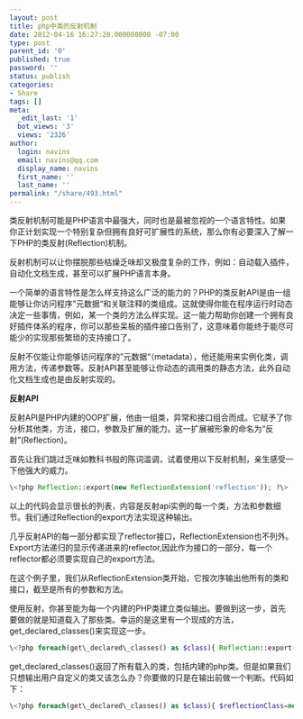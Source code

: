 ```yaml
---
layout: post
title: php中类的反射机制
date: 2012-04-16 16:27:20.000000000 -07:00
type: post
parent_id: '0'
published: true
password: ''
status: publish
categories:
- Share
tags: []
meta:
  _edit_last: '1'
  bot_views: '3'
  views: '2326'
author:
  login: navins
  email: navins@qq.com
  display_name: navins
  first_name: ''
  last_name: ''
permalink: "/share/493.html"
---
```

类反射机制可能是PHP语言中最强大，同时也是最被忽视的一个语言特性。如果你正计划实现一个特别复杂但拥有良好可扩展性的系统，那么你有必要深入了解一下PHP的类反射(Reflection)机制。

反射机制可以让你摆脱那些枯燥乏味却又极度复杂的工作，例如：自动载入插件，自动化文档生成，甚至可以扩展PHP语言本身。

一个简单的语言特性是怎么样支持这么广泛的能力的？PHP的类反射API是由一组能够让你访问程序”元数据“和关联注释的类组成。这就使得你能在程序运行时动态决定一些事情，例如，某一个类的方法么样实现。这一能力帮助你创建一个拥有良好插件体系的程序，你可以那些呆板的插件接口告别了，这意味着你能终于能尽可能少的实现那些繁琐的支持接口了。

反射不仅能让你能够访问程序的”元数据“（metadata），他还能用来实例化类，调用方法，传递参数等。反射API甚至能够让你动态的调用类的静态方法，此外自动化文档生成也是由反射实现的。

**反射API**

反射API是PHP内建的OOP扩展，他由一组类，异常和接口组合而成。它赋予了你分析其他类，方法，接口，参数及扩展的能力。这一扩展被形象的命名为“反射”(Reflection)。

首先让我们跳过乏味如教科书般的陈词滥调，试着使用以下反射机制，亲生感受一下他强大的威力。

```php
\<?php Reflection::export(new ReflectionExtension('reflection')); ?\>
```

<!--more-->

以上的代码会显示很长的列表，内容是反射api实例的每一个类，方法和参数细节。我们通过Reflection的export方法实现这种输出。

几乎反射API的每一部分都实现了reflector接口，ReflectionExtension也不列外。Export方法递归的显示传递进来的reflector,因此作为接口的一部分，每一个reflector都必须要实现自己的export方法。

在这个例子里，我们从ReflectionExtension类开始，它按次序输出他所有的类和接口，截至是所有的参数和方法。

使用反射，你甚至能为每一个内建的PHP类建立类似输出。要做到这一步，首先要做的就是知道载入了那些类。幸运的是这里有一个现成的方法，get\_declared\_classes()来实现这一步。

```php
\<?php foreach(get\_declared\_classes() as $class){ Reflection::export(new ReflectionClass($class)); } ?\>
```

get\_declared\_classes()返回了所有载入的类，包括内建的php类。但是如果我们只想输出用户自定义的类又该怎么办？你要做的只是在输出前做一个判断。代码如下：

```php
\<?php foreach(get\_declared\_classes() as $class){ $reflectionClass=new ReflectionClass($class); if($reflectionClass-\>isUserDefined()){ Reflection::export($reflectionClass); } } ?\>
```

